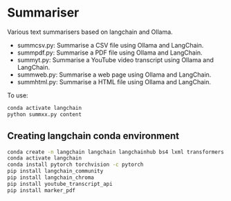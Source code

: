 # Summariser

Various text summarisers based on langchain and Ollama.

* summcsv.py: Summarise a CSV file using Ollama and LangChain.
* summpdf.py: Summarise a PDF file using Ollama and LangChain.
* summyt.py: Summarise a YouTube video transcript using Ollama and LangChain.
* summweb.py: Summarise a web page using Ollama and LangChain.
* summhtml.py: Summarise a HTML file using Ollama and LangChain.

To use:

```sh
conda activate langchain
python summxx.py content
```

## Creating langchain conda environment

```sh
conda create -n langchain langchain langchainhub bs4 lxml transformers ipykernel ipywidgets pytube pypdf tiktoken
conda activate langchain
conda install pytorch torchvision -c pytorch
pip install langchain_community
pip install langchain_chroma
pip install youtube_transcript_api
pip install marker_pdf
```
